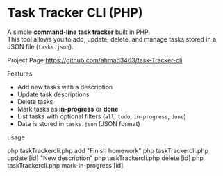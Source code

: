 # Task Tracker CLI (PHP)

A simple **command-line task tracker** built in PHP.  
This tool allows you to add, update, delete, and manage tasks stored in a JSON file (`tasks.json`).

 Project Page
 https://github.com/ahmad3463/task-Tracker-cli

 Features
- Add new tasks with a description
- Update task descriptions
- Delete tasks
- Mark tasks as **in-progress** or **done**
- List tasks with optional filters (`all`, `todo`, `in-progress`, `done`)
- Data is stored in `tasks.json` (JSON format)

usage

php taskTrackercli.php add "Finish homework"
php taskTrackercli.php update [id] "New description"
php taskTrackercli.php delete [id]
php taskTrackercli.php mark-in-progress [id]
